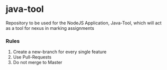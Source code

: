 # java-tool
Repository to be used for the NodeJS Application, Java-Tool, which will act as a tool for nexus in marking assignments

### Rules
1.  Create a new-branch for every single feature
2.  Use Pull-Requests
3.  Do not merge to Master

